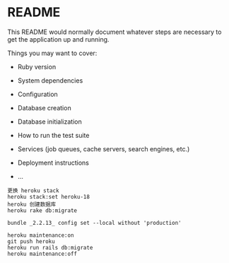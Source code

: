 # README

This README would normally document whatever steps are necessary to get the application up and running.

Things you may want to cover:

* Ruby version

* System dependencies

* Configuration

* Database creation

* Database initialization

* How to run the test suite

* Services (job queues, cache servers, search engines, etc.)

* Deployment instructions

* ...

```
更换 heroku stack
heroku stack:set heroku-18
heroku 创建数据库
heroku rake db:migrate
```

```
bundle _2.2.13_ config set --local without 'production'
```

```
heroku maintenance:on
git push heroku
heroku run rails db:migrate
heroku maintenance:off
```